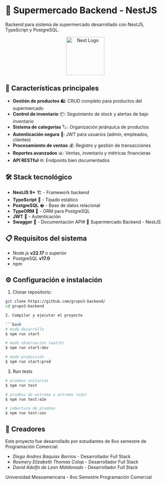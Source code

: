 # 🛒 Supermercado Backend - NestJS

Backend para sistema de supermercado desarrollado con NestJS, TypeScript y PostgreSQL.

<p align="center">
  <a href="http://nestjs.com/" target="blank"><img src="https://nestjs.com/img/logo-small.svg" width="120" alt="Nest Logo" /></a>
</p>

## 🚀 Características principales

- **Gestión de productos** 🛍️: CRUD completo para productos del supermercado
- **Control de inventario** 📦: Seguimiento de stock y alertas de bajo inventario
- **Sistema de categorías** 🏷️: Organización jerárquica de productos
- **Autenticación segura** 🔐: JWT para usuarios (admin, empleados, clientes)
- **Procesamiento de ventas** 💰: Registro y gestión de transacciones
- **Reportes avanzados** 📊: Ventas, inventario y métricas financieras
- **API RESTful** 🌐: Endpoints bien documentados

## 🛠️ Stack tecnológico

- **NestJS 9+** 🏗️ - Framework backend
- **TypeScript** 📘 - Tipado estático
- **PostgreSQL** � - Base de datos relacional
- **TypeORM** 🔄 - ORM para PostgreSQL
- **JWT** 🔑 - Autenticación
- **Swagger** 📝 - Documentación API# 🛒 Supermercado Backend - NestJS

## 📋 Requisitos del sistema

- Node.js **v22.17** o superior
- PostgreSQL **v17.0**
- npm



## ⚙️ Configuración e instalación

1. Clonar repositorio:
```bash
git clone https://github.com/grupo3-backend/
cd grupo3-backend

2. Compilar y ejecutar el proyecto

```bash
# modo desarrollo
$ npm run start

# modo observación (watch)
$ npm run start:dev

# modo producción
$ npm run start:prod

```

3. Run tests

```bash
# pruebas unitarias
$ npm run test

# pruebas de extremo a extremo (e2e)
$ npm run test:e2e

# cobertura de pruebas
$ npm run test:cov
```
## 👥 Creadores

Este proyecto fue desarrollado por estudiantes de 8vo semestre de Programación Comercial:

- *Diego Andres Baquiax Barrios* - Desarrollador Full Stack
- *Rosmery Elizabeth Thomas Colop* - Desarrollador Full Stack
- *David Adolfo de Leon Maldonado* - Desarrollador Full Stack

Universidad Mesoamericana - 8vo Semestre Programación Comercial